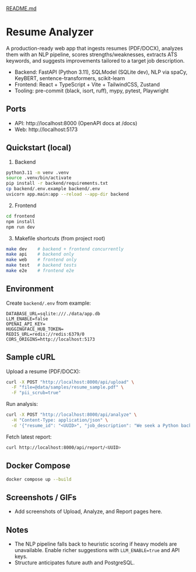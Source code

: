 [README.md](https://github.com/user-attachments/files/22539406/README.md)
# Resume Analyzer

A production-ready web app that ingests resumes (PDF/DOCX), analyzes them with an NLP pipeline, scores strengths/weaknesses, extracts ATS keywords, and suggests improvements tailored to a target job description.

- Backend: FastAPI (Python 3.11), SQLModel (SQLite dev), NLP via spaCy, KeyBERT, sentence-transformers, scikit-learn
- Frontend: React + TypeScript + Vite + TailwindCSS, Zustand
- Tooling: pre-commit (black, isort, ruff), mypy, pytest, Playwright

## Ports
- API: http://localhost:8000 (OpenAPI docs at /docs)
- Web: http://localhost:5173

## Quickstart (local)

1) Backend

```bash
python3.11 -m venv .venv
source .venv/bin/activate
pip install -r backend/requirements.txt
cp backend/.env.example backend/.env
uvicorn app.main:app --reload --app-dir backend
```

2) Frontend

```bash
cd frontend
npm install
npm run dev
```

3) Makefile shortcuts (from project root)

```bash
make dev    # backend + frontend concurrently
make api    # backend only
make web    # frontend only
make test   # backend tests
make e2e    # frontend e2e
```

## Environment

Create `backend/.env` from example:

```env
DATABASE_URL=sqlite:///./data/app.db
LLM_ENABLE=false
OPENAI_API_KEY=
HUGGINGFACE_HUB_TOKEN=
REDIS_URL=redis://redis:6379/0
CORS_ORIGINS=http://localhost:5173
```

## Sample cURL

Upload a resume (PDF/DOCX):

```bash
curl -X POST "http://localhost:8000/api/upload" \
  -F "file=@data/samples/resume_sample.pdf" \
  -F "pii_scrub=true"
```

Run analysis:

```bash
curl -X POST "http://localhost:8000/api/analyze" \
  -H "Content-Type: application/json" \
  -d '{"resume_id": "<UUID>", "job_description": "We seek a Python backend engineer..."}'
```

Fetch latest report:

```bash
curl http://localhost:8000/api/report/<UUID>
```

## Docker Compose

```bash
docker compose up --build
```

## Screenshots / GIFs

- Add screenshots of Upload, Analyze, and Report pages here.

## Notes

- The NLP pipeline falls back to heuristic scoring if heavy models are unavailable. Enable richer suggestions with `LLM_ENABLE=true` and API keys.
- Structure anticipates future auth and PostgreSQL.
